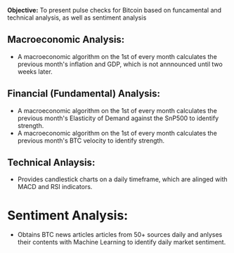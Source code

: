 **Objective:** To present pulse checks for Bitcoin based on funcamental and technical analysis, as well as sentiment analysis

## Macroeconomic Analysis:
- A macroeconomic algorithm on the 1st of every month calculates the previous month's inflation and GDP, which is not annnounced until two weeks later.

## Financial (Fundamental) Analysis:
- A macroeconomic algorithm on the 1st of every month calculates the previous month's Elasticity of Demand against the SnP500 to identify strength.
- A macroeconomic algorithm on the 1st of every month calculates the previous month's BTC velocity to identify strength.

## Technical Anlaysis:
- Provides candlestick charts on a daily timeframe, which are alinged with MACD and RSI indicators.

# Sentiment Analysis:
- Obtains BTC news articles articles from 50+ sources daily and anlyses their contents with Machine Learning to identify daily market sentiment.
